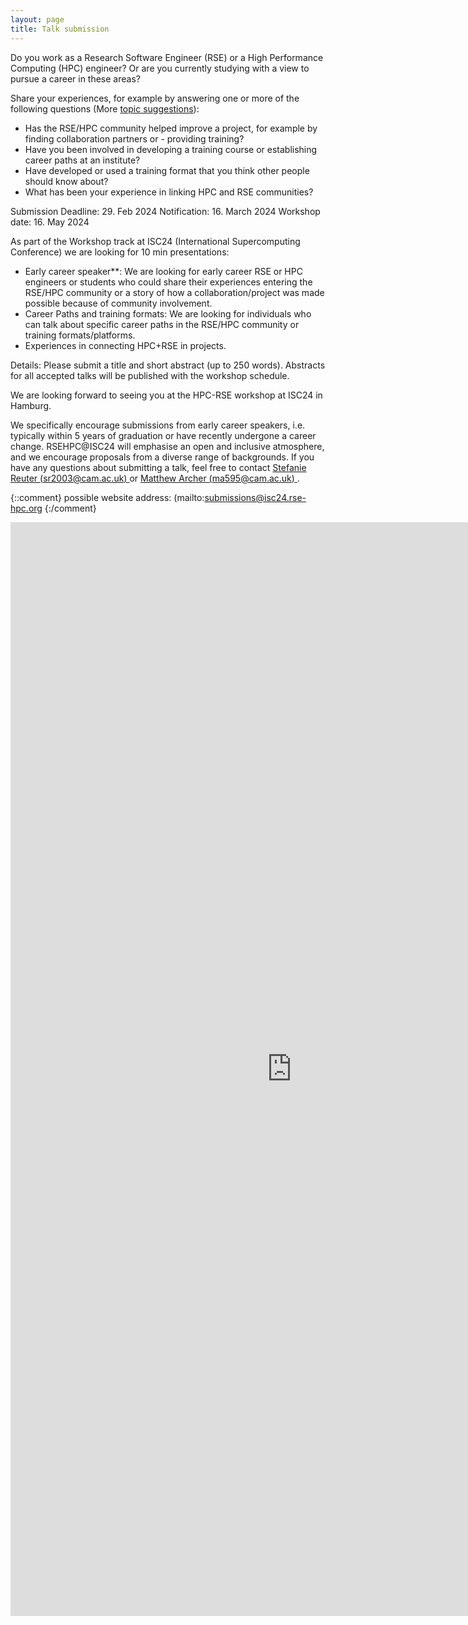 ```yaml
---
layout: page
title: Talk submission
---
```

Do you work as a Research Software Engineer (RSE) or a High Performance Computing (HPC) engineer? Or are you currently studying with a view to pursue a career in these areas? 

Share your experiences, for example by answering one or more of the following questions (More [topic suggestions](/RSE_HPC-ISC24/topics/)): 

- Has the RSE/HPC community helped improve a project, for example by finding collaboration partners or - providing training?
- Have you been involved in developing a training course or establishing career paths at an institute? 
- Have developed or used a training format that you think other people should know about?
- What has been your experience in  linking HPC and RSE communities? 

Submission Deadline:        29. Feb 2024
Notification:               16. March 2024
Workshop date:			    16. May 2024


As part of the Workshop track at ISC24 (International Supercomputing Conference) we are looking for 10 min presentations:
- Early career speaker**: We are looking for early career RSE or HPC engineers or students who could share their experiences entering the RSE/HPC community or a story of how a collaboration/project was made possible because of community involvement. 
- Career Paths and training formats: We are looking for individuals who can talk about specific career paths in the RSE/HPC community or training formats/platforms. 
- Experiences in connecting HPC+RSE in projects. 

Details: Please submit a title and short abstract (up to 250 words). Abstracts for all accepted talks will be published with the workshop schedule.

We are looking forward to seeing you at the HPC-RSE workshop at ISC24 in Hamburg.

We specifically encourage submissions from early career speakers, i.e. typically within 5 years of graduation or have recently undergone a career change. RSEHPC@ISC24 will emphasise an open and inclusive atmosphere, and we encourage proposals from a diverse range of backgrounds.
If you have any questions about submitting a talk, feel free to contact [Stefanie Reuter (sr2003@cam.ac.uk) ](mailto:sr2003@cam.ac.uk) or [Matthew Archer (ma595@cam.ac.uk) ](mailto:ma595@cam.ac.uk).

{::comment}
possible website address: (mailto:submissions@isc24.rse-hpc.org
{:/comment}

<iframe src="https://docs.google.com/forms/d/e/1FAIpQLScsUOWy_Yl-xik6Us6OveVQW7L44IGc5eWtpBi57jjgi318Dg/viewform?embedded=true" width="900" height="1750" frameborder="0" marginheight="0" marginwidth="0">Loading…</iframe>

